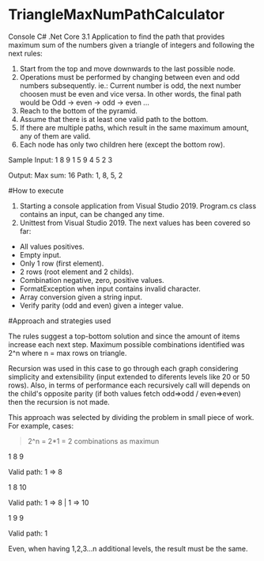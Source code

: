 # TriangleMaxNumPathCalculator
Console C# .Net Core 3.1 Application to find the path that provides maximum sum of the numbers given a triangle of integers and following the next rules:

1. Start from the top and move downwards to the last possible node.
2. Operations must be performed by changing between even and odd numbers subsequently. 
ie.: Current number is odd, the next number choosen must be even and vice versa.
In other words, the final path would be Odd -> even -> odd -> even ...
3. Reach to the bottom of the pyramid.
4. Assume that there is at least one valid path to the bottom.
5. If there are multiple paths, which result in the same maximum amount, any
of them are valid.
6. Each node has only two children here (except the bottom row).

Sample Input:
1
8 9
1 5 9
4 5 2 3

Output:
Max sum: 16
Path: 1, 8, 5, 2


#How to execute

1. Starting a console application from Visual Studio 2019. Program.cs class contains an input, can be changed any time.
2. Unittest from Visual Studio 2019. The next values has been covered so far:

- All values positives.
- Empty input.
- Only 1 row (first element).
- 2 rows (root element and 2 childs).
- Combination negative, zero, positive values.
- FormatException when input contains invalid character.
- Array conversion given a string input.
- Verify parity (odd and even) given a integer value.


#Approach and strategies used

The rules suggest a top-bottom solution and since the amount of items increase each next step. Maximum possible combinations identified was 2^n where n = max rows on triangle.

Recursion was used in this case to go through each graph considering simplicity and extensibility (input extended to diferents levels like 20 or 50 rows). 
Also, in terms of performance each recursively call will depends on the child's opposite parity (if both values fetch odd=>odd / even=>even) then the recursion is not made.

This approach was selected by dividing the problem in small piece of work. For example, cases:

> 2^n = 2*1 = 2 combinations as maximun

1
8 9

Valid path: 1 => 8

1
8 10

Valid path: 1 => 8 | 1 => 10

1
9 9

Valid path: 1

Even, when having 1,2,3...n additional levels, the result must be the same.
